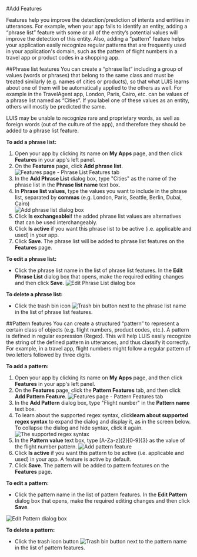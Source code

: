 <!-- 
NavPath: LUIS API
LinkLabel: Add-Features
Url: LUIS-api/documentation/home
Weight: 85
-->

#Add Features

Features help you improve the detection/prediction of intents and entities in utterances. For example, when your app fails to identify an entity, adding a “phrase list” feature with some or all of the entity’s potential values will improve the detection of this entity. Also, adding a “pattern” feature helps your application easily recognize regular patterns that are frequently used in your application's domain, such as the pattern of flight numbers in a travel app or product codes in a shopping app. 


##Phrase list features
You can create a “phrase list” including a group of values (words or phrases) that belong to the same class and must be treated similarly (e.g. names of cities or products), so that what LUIS learns about one of them will be automatically applied to the others as well. For example in the TravelAgent app, London, Paris, Cairo, etc. can be values of a phrase list named as “Cities”. If you label one of these values as an entity, others will mostly be predicted the same. 

LUIS may be unable to recognize rare and proprietary words, as well as foreign words (out of the culture of the app), and therefore they should be added to a phrase list feature. 

**To add a phrase list:**

1. Open your app by clicking its name on **My Apps** page, and then click **Features** in your app's left panel. 
2. On the **Features** page, click **Add phrase list**. 
 ![Features page - Phrase List Features tab](/Content/en-us/LUIS/Images/features.JPG)
3. In the **Add Phrase List** dialog box, type "Cities" as the name of the phrase list in the **Phrase list name** text box.
5. In **Phrase list values**, type the values you want to include in the phrase list, separated by **commas** (e.g. London, Paris, Seattle, Berlin, Dubai, Cairo)  
![Add phrase list dialog box](/Content/en-us/LUIS/Images/Features-AddPhraseList.JPG)
6. Click **Is exchangeable**if the added phrase list values are alternatives that can be used interchangeably.
7. Click **Is active** if you want this phrase list to be active (i.e. applicable and used) in your app.
8. Click **Save**. The phrase list will be added to phrase list features on the **Features** page. 

**To edit a phrase list:**

* Click the phrase list name in the list of phrase list features. In the **Edit Phrase List** dialog box that opens, make the required editing changes and then click **Save**.
![Edit Phrase List dialog box](/Content/en-us/LUIS/Images/Features-EditPhraseList.JPG)

**To delete a phrase list:** 

* Click the trash bin icon ![Trash bin button](/Content/en-us/LUIS/Images/trashbin-button.JPG) next to the phrase list name in the list of phrase list features.

##Pattern features
You can create a structured “pattern” to represent a certain class of objects (e.g. flight numbers, product codes, etc.). A pattern is defined in regular expression (Regex). This will help LUIS easily recognize the string of the defined pattern in utterances, and thus classify it correctly. For example, in a travel app, flight numbers might follow a regular pattern of two letters followed by three digits. 


**To add a pattern:**

1. Open your app by clicking its name on **My Apps** page, and then click **Features** in your app's left panel. 
2. On the **Features** page, click the **Pattern Features** tab, and then click **Add Pattern Feature**.
![Features page - Pattern Features tab](/Content/en-us/LUIS/Images/Features-patternTab.JPG)
3. In the **Add Pattern** dialog box, type "Flight number" in the **Pattern name** text box.
4.  To learn about the supported regex syntax, click**learn about supported regex syntax** to expand the dialog and display it, as in the screen below. To collapse the dialog and hide syntax, click it again.
![The supported regex syntax](/Content/en-us/LUIS/Images/Features-Pattern-RegexSyntax.JPG)
5. In the **Pattern value** text box, type [A-Za-z]{2}[0-9]{3} as the value of the flight number pattern.
![Add pattern feature](/Content/en-us/LUIS/Images/Features-AddPattern.JPG)
6. Click **Is active** if you want this pattern to be active (i.e. applicable and used) in your app. A feature is active by default.
7. Click **Save**. The pattern will be added to pattern features on the **Features** page.

**To edit a pattern:**

* Click the pattern name in the list of pattern features. In the **Edit Pattern** dialog box that opens, make the required editing changes and then click **Save**.

![Edit Pattern dialog box](/Content/en-us/LUIS/Images/Features-EditPattern.JPG)

**To delete a pattern:** 

* Click the trash icon button ![Trash bin button](/Content/en-us/LUIS/Images/trashbin-button.JPG) next to the pattern name in the list of pattern features.
